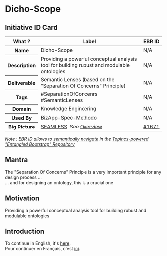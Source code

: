 Dicho-Scope
==

Initiative ID Card
-
<table>
    <thead>
        <tr>
            <th>What ?</th>
            <th>Label</th>
            <th>EBR ID</th>
        </tr>
    </thead>
    <tbody>
    <tr>
            <th>Name</th>
            <td>Dicho-Scope</td>
            <td>N/A</td>
        </tr>
        <tr>
            <th>Description</th>
            <td>Providing a powerful conceptual analysis tool for building rubust and modulable ontologies</td>
            <td>N/A</td>
        </tr>
        <tr>
            <th>Deliverable</th>
            <td>Semantic Lenses (based on the "Separation Of Concerns" Principle)</td>
            <td>N/A</td>
        </tr>
        <tr>
            <th>Tags</th>
            <td>#SeparationOfConcenrs #SemanticLenses</td>
            <td>N/A</td>
        </tr>
        <tr>
            <th>Domain</th>
            <td>Knowledge Engineering</td>
            <td>N/A</td>
        </tr>
        <tr>
            <th>Used By</th>
            <td><a href="https://github.com/iPlumb3r/BizApp-Spec-Methodo">BizApp-Spec-Methodo</a></td>
            <td>N/A</td>
        </tr>
        <tr>
            <th>Big Picture</th>
            <td><a href="https://github.com/iPlumb3r/BigPicture">SEAMLESS</a>. See <a href="http://hubject.net/iPlumb3r/GitHub/BigPicture.html">Overview</a></td>
            <td><a href="https://www.topincs.com/EntangledBootstrap/1671">#1671</a></td>
        </tr>
    </tbody>
</table>

_Note : EBR ID allows to <a href="https://github.com/iPlumb3r/BigPicture/blob/master/HowTo/Navigate_EN.md">semantically navigate</a> in the <a href="https://www.topincs.com/EntangledBootstrap/">Topincs-powered "Entangled Bootstrap" Repository</a>_

Mantra 
-
The "Separation Of Concerns" Principle is a very important principle for any design process ...   
... and for designing an ontology, this is a crucial one

Motivation
-
Providing a powerful conceptual analysis tool for building rubust and modulable ontologies

Introduction
-
To continue in English, it's <a href="https://github.com/iPlumb3r/Dicho-Scope/blob/master/Introduction_EN.md">here</a>.  
Pour continuer en Français, c'est <a href="https://github.com/iPlumb3r/Dicho-Scope/blob/master/Introduction_FR.md">ici</a>.

